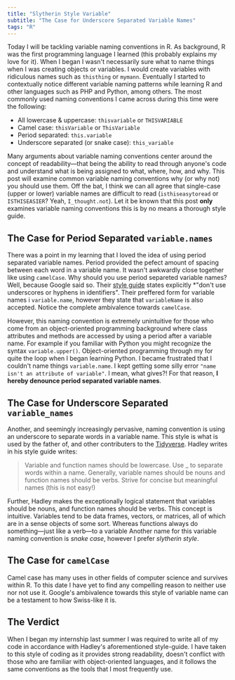 ```yaml
---
title: "Slytherin Style Variable"
subtitle: "The Case for Underscore Separated Variable Names"
tags: "R"
---
```


Today I will be tackling variable naming conventions in R. As background, R was the first programming language I learned (this probably explains my love for it). When I began I wasn't necessarily sure what to name things when I was creating objects or variables. I would create variables with ridiculous names such as `thisthing` or `mymann`. Eventually I started to contextually notice different variable naming patterns while learning R and other languages such as PHP and Python, among others.<!--split--> The most commonly used naming conventions I came across during this time were the following:

- All lowercase & uppercase: `thisvariable` or `THISVARIABLE`
- Camel case: `thisVariable` or `ThisVariable`
- Period separated: `this.variable`
- Underscore separated (or snake case): `this_variable`

Many arguments about variable naming conventions center around the concept of readability—that being the ability to read through anyone's code and understand what is being assigned to what, where, how, and why. This post will examine common variable naming conventions why (or why not) you should use them. Off the bat, I think we can all agree that single-case (upper or lower) variable names are difficult to read (`isthiseasytoread` or `ISTHISEASIER`? Yeah, `I_thought.not`). Let it be known that this post **only** examines variable naming conventions this is by no means a thorough style guide.


## The Case for Period Separated `variable.names`

There was a point in my learning that I loved the idea of using period separated variable names. Period provided the pefect amount of spacing between each word in a variable name. It wasn't awkwardly close together like using `camelCase`. Why should you use period separeted variable names? Well, because Google said so. Their [style guide](https://google.github.io/styleguide/Rguide.xml) states explicitly *"don't use underscores or hyphens in identifiers". Their preffered form for variable names i `variable.name`, however they state that `variableName` is also accepted. Notice the complete ambivalence towards `camelCase`.

However, this naming convention is extremely unintuitive for those who come from an object-oriented programming background where class attributes and methods are accessed by using a period after a variable name. For example if you familiar with Python you might recognize the syntax `variable.upper()`. Object-oriented programming through my for quite the loop when I began learning Python. I became frustrated that I couldn't name things `variable.name`. I kept getting some silly error `"name isn't an attribute of variable"`. I mean, what gives?! For that reason, **I hereby denounce period separated variable names**.

## The Case for Underscore Separated `variable_names`

Another, and seemingly increasingly pervasive, naming convention is using an underscore to separate words in a variable name. This style is what is used by the father of, and other contributers to the [Tidyverse](http://tidyverse.org/). Hadley writes in his style guide writes:

  > Variable and function names should be lowercase. Use _ to separate words within a name. Generally, variable names should be nouns and function names should be verbs. Strive for concise but meaningful names (this is not easy!)

Further, Hadley makes the exceptionally logical statement that variables should be nouns, and function names should be verbs. This concept is intuitive. Variables tend to be data frames, vectors, or matrices, all of which are in a sense objects of some sort. Whereas functions always do something—just like a verb—to a variable Another name for this variable naming convention is *snake case*, however I prefer *slytherin style*.


## The Case for `camelCase`

Camel case has many uses in other fields of computer science and survives within R. To this date I have yet to find any compelling reason to neither use nor not use it. Google's ambivalence towards this style of variable name can be a testament to how Swiss-like it is.


## The Verdict

When I began my internship last summer I was required to write all of my code in accordance with Hadley's aforementioned style-guide. I have taken to this style of coding as it provides strong readability, doesn't conflict with those who are familiar with object-oriented languages, and it follows the same conventions as the tools that I most frequently use.
